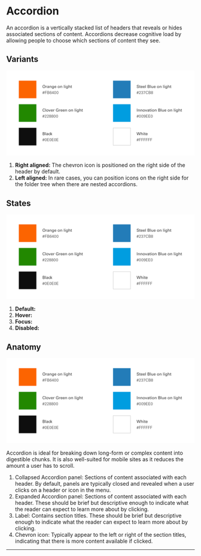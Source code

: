 # Accordion

An accordion is a vertically stacked list of headers that reveals or hides associated sections of content. Accordions decrease cognitive load by allowing people to choose which sections of content they see.

## Variants

<img src="/assets/images/foundations/color-primary.jpg" alt="Placeholder" style="max-width: 100%;" width="800">

1. <b>Right aligned:</b> The chevron icon is positioned on the right side of the header by default.
2. <b>Left aligned:</b> In rare cases, you can position icons on the right side for the folder tree when there are nested accordions.

## States

<img src="/assets/images/foundations/color-primary.jpg" alt="Placeholder" style="max-width: 100%;" width="800">

1. <b>Default:</b>
2. <b>Hover:</b> 
3. <b>Focus:</b> 
4. <b>Disabled:</b> 

## Anatomy

<img src="/assets/images/foundations/color-primary.jpg" alt="Placeholder" style="max-width: 100%;" width="800">

Accordion is ideal for breaking down long-form or complex content into digestible chunks. It is also well-suited for mobile sites as it reduces the amount a user has to scroll.

1. Collapsed Accordion panel: Sections of content associated with each header. By default, panels are typically closed and revealed when a user clicks on a header or icon in the menu.
2. Expanded Accordion panel: Sections of content associated with each header.  These should be brief but descriptive enough to indicate what the reader can expect to learn more about by clicking.
3. Label: Contains section titles. These should be brief but descriptive enough to indicate what the reader can expect to learn more about by clicking.
4. Chevron icon: Typically appear to the left or right of the section titles, indicating that there is more content available if clicked.

___
